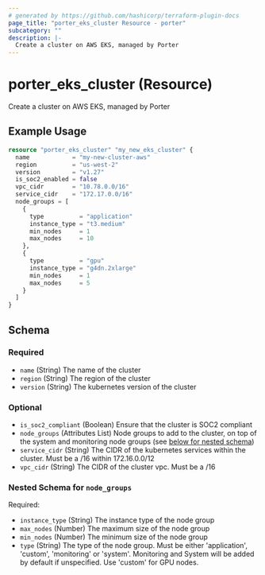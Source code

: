 ```yaml
---
# generated by https://github.com/hashicorp/terraform-plugin-docs
page_title: "porter_eks_cluster Resource - porter"
subcategory: ""
description: |-
  Create a cluster on AWS EKS, managed by Porter
---
```


# porter_eks_cluster (Resource)

Create a cluster on AWS EKS, managed by Porter

## Example Usage

```terraform
resource "porter_eks_cluster" "my_new_eks_cluster" {
  name            = "my-new-cluster-aws"
  region          = "us-west-2"
  version         = "v1.27"
  is_soc2_enabled = false
  vpc_cidr        = "10.78.0.0/16"
  service_cidr    = "172.17.0.0/16"
  node_groups = [
    {
      type          = "application"
      instance_type = "t3.medium"
      min_nodes     = 1
      max_nodes     = 10
    },
    {
      type          = "gpu"
      instance_type = "g4dn.2xlarge"
      min_nodes     = 1
      max_nodes     = 5
    }
  ]
}
```

<!-- schema generated by tfplugindocs -->
## Schema

### Required

- `name` (String) The name of the cluster
- `region` (String) The region of the cluster
- `version` (String) The kubernetes version of the cluster

### Optional

- `is_soc2_compliant` (Boolean) Ensure that the cluster is SOC2 compliant
- `node_groups` (Attributes List) Node groups to add to the cluster, on top of the system and monitoring node groups (see [below for nested schema](#nestedatt--node_groups))
- `service_cidr` (String) The CIDR of the kubernetes services within the cluster. Must be a /16 within 172.16.0.0/12
- `vpc_cidr` (String) The CIDR of the cluster vpc. Must be a /16

<a id="nestedatt--node_groups"></a>
### Nested Schema for `node_groups`

Required:

- `instance_type` (String) The instance type of the node group
- `max_nodes` (Number) The maximum size of the node group
- `min_nodes` (Number) The minimum size of the node group
- `type` (String) The type of the node group. Must be either 'application', 'custom', 'monitoring' or 'system'. Monitoring and System will be added by default if unspecified. Use 'custom' for GPU nodes.

